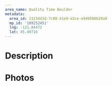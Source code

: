 ```yaml
---
area_name: Quality Time Boulder
metadata:
  area_id: 11234d3d-7c00-41e9-a3ce-e949500b29a9
  mp_id: '109252451'
  lng: -121.84472
  lat: 45.49716
---
```

# Description

# Photos

